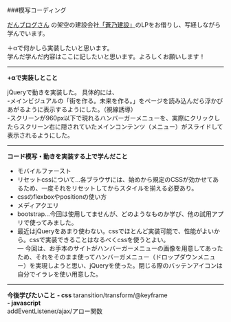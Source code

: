 ###模写コーディング  

[だんブログさん](https://prog-anchor.com/trace/) の架空の建設会社[「蒼乃建設」](https://danblog.tokyo/)のLPをお借りし、写経しながら学んでいます。  

＋αで何かしら実装したいと思います。  
学んだ学んだ内容はここに記したいと思います。よろしくお願いします！  
  
    
      

----------------------------------------------------------------------------------------------------------------------------------------------------
**+αで実装しとこと**   

jQueryで動きを実装した。
具体的には、  
-メインビジュアルの「街を作る。未来を作る。」をページを読み込んだら浮かびあがるように表示するようにした。（視線誘導）  
-スクリーンが960px以下で現れるハンバーガーメニューを、実際にクリックしたらスクリーン右に隠されていたメインコンテンツ（メニュー）がスライドして表示されるようにした。  
  
  
  
 -----------------------------------------------------------------------------------------------------------------------------------------------------   
**コード模写・動きを実装する上で学んだこと** 
   
- モバイルファースト  
- リセットcssについて…各ブラウザには、始めから規定のCSSが効かせてあるため、一度それをリセットしてからスタイルを揃える必要あり。  
- cssのflexboxやpositionの使い方  
- メディアクエリ  
- bootstrap...今回は使用してませんが、どのようなものか学び、他の試用アプリで使ってみました。  
- 最近はjQueryをあまり使わない。cssでほとんど実装可能で、性能がよいから。cssで実装できることはなるべくcssを使うとよい。  
― 今回は、お手本のサイトがハンバーガーメニューの画像を用意してあったため、それをそのまま使ってハンバーガメニュー（ドロップダウンメニュー）を実現しようと思い、jQueryを使った。閉じる際のバッテンアイコンは自分でイラレを使い用意した。  
  
    


-------------------------------------------------------------------------------
**今後学びたいこと**
**- css** 
taransition/transform/@keyframe  
**- javascript**  
addEventListener/ajax/アロー関数  



